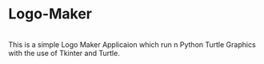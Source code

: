 # Logo-Maker
<br> This is a simple Logo Maker Applicaion which run n Python Turtle Graphics with the use of Tkinter and Turtle.

